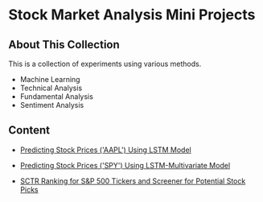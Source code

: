 # Stock Market Analysis Mini Projects

## About This Collection
This is a collection of experiments using various methods.
* Machine Learning
* Technical Analysis
* Fundamental Analysis
* Sentiment Analysis

## Content
* [Predicting Stock Prices ('AAPL') Using LSTM Model](https://github.com/jinwei-ang/Stock-Market-Analysis-Mini-Projects/tree/main/LSTM-Closing%20Price-AAPL(2021-06-27))
 
* [Predicting Stock Prices ('SPY') Using LSTM-Multivariate Model](https://github.com/jinwei-ang/Stock-Market-Analysis-Mini-Projects/tree/main/LSTM-Multivariate%20-SPY(2021-07-02))

* [SCTR Ranking for S&P 500 Tickers and Screener for Potential Stock Picks](https://github.com/jinwei-ang/Stock-Market-Analysis-Mini-Projects/tree/main/SCTR(2020-07-02))
 
 
